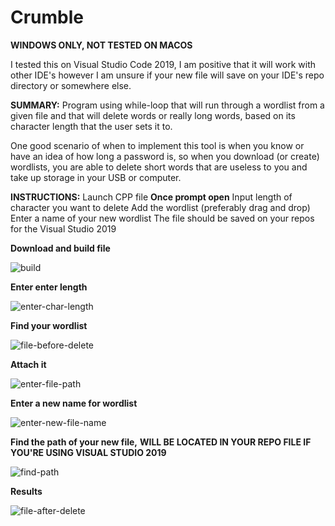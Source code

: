 
# Crumble

**WINDOWS ONLY, NOT TESTED ON MACOS**

I tested this on Visual Studio Code 2019, I am positive that it will work with other IDE's however I am unsure if your new file will save on your IDE's repo directory or somewhere else.


**SUMMARY:**
Program using while-loop that will run through a wordlist from a given file 
and that will delete words or really long words, based on its character length that the user sets it to. 


One good scenario of when to implement this tool is when you know or have an idea of how long a password is, so when you download (or create) wordlists, you are able to delete short words that are useless to you and take up storage in your USB or computer.



**INSTRUCTIONS:**
Launch CPP file
**Once prompt open**
Input length of character you want to delete
Add the wordlist (preferably drag and drop)
Enter a name of your new wordlist
The file should be saved on your repos for the Visual Studio 2019


**Download and build file**

![build](https://user-images.githubusercontent.com/58496330/113192993-13e2ad80-9225-11eb-997b-d065e2d0ea10.PNG)


**Enter enter length**

![enter-char-length](https://user-images.githubusercontent.com/58496330/113193126-3d033e00-9225-11eb-87ff-9d5cfcb5dde7.PNG)

**Find your wordlist**

![file-before-delete](https://user-images.githubusercontent.com/58496330/113193168-47253c80-9225-11eb-93c4-b4fe6e418795.PNG)

**Attach it**

![enter-file-path](https://user-images.githubusercontent.com/58496330/113193217-54dac200-9225-11eb-8789-81d84d487b6e.PNG)

**Enter a new name for wordlist**

![enter-new-file-name](https://user-images.githubusercontent.com/58496330/113193283-69b75580-9225-11eb-99ff-6f09df492314.PNG)

**Find the path of your new file,** **WILL BE LOCATED IN YOUR REPO FILE IF YOU'RE USING VISUAL STUDIO 2019**

![find-path](https://user-images.githubusercontent.com/58496330/113193445-95d2d680-9225-11eb-8ae7-a71d330ed6be.PNG)

**Results**

![file-after-delete](https://user-images.githubusercontent.com/58496330/113193473-9c614e00-9225-11eb-97c0-442e9d46aaed.PNG)





